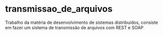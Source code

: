 # transmissao_de_arquivos
Trabalho da matéria de desenvolvimento de sistemas distribuídos, consiste em fazer um sistema de transmissão de arquivos com REST e SOAP
